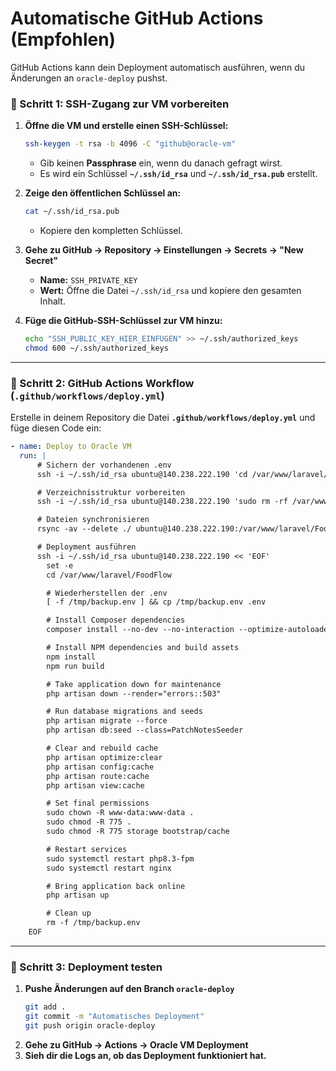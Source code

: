 # **Automatische GitHub Actions (Empfohlen)**
GitHub Actions kann dein Deployment automatisch ausführen, wenn du Änderungen an `oracle-deploy` pushst.

### **📌 Schritt 1: SSH-Zugang zur VM vorbereiten**
1. **Öffne die VM und erstelle einen SSH-Schlüssel:**
   ```sh
   ssh-keygen -t rsa -b 4096 -C "github@oracle-vm"
   ```
    - Gib keinen **Passphrase** ein, wenn du danach gefragt wirst.
    - Es wird ein Schlüssel **`~/.ssh/id_rsa`** und **`~/.ssh/id_rsa.pub`** erstellt.

2. **Zeige den öffentlichen Schlüssel an:**
   ```sh
   cat ~/.ssh/id_rsa.pub
   ```
    - Kopiere den kompletten Schlüssel.

3. **Gehe zu GitHub → Repository → Einstellungen → Secrets → "New Secret"**
    - **Name:** `SSH_PRIVATE_KEY`
    - **Wert:** Öffne die Datei `~/.ssh/id_rsa` und kopiere den gesamten Inhalt.

4. **Füge die GitHub-SSH-Schlüssel zur VM hinzu:**
   ```sh
   echo "SSH_PUBLIC_KEY_HIER_EINFÜGEN" >> ~/.ssh/authorized_keys
   chmod 600 ~/.ssh/authorized_keys
   ```

---

### **📌 Schritt 2: GitHub Actions Workflow (`.github/workflows/deploy.yml`)**
Erstelle in deinem Repository die Datei **`.github/workflows/deploy.yml`** und füge diesen Code ein:

```yaml
- name: Deploy to Oracle VM
  run: |
      # Sichern der vorhandenen .env
      ssh -i ~/.ssh/id_rsa ubuntu@140.238.222.190 'cd /var/www/laravel/FoodFlow && [ -f .env ] && cp .env /tmp/backup.env || true'

      # Verzeichnisstruktur vorbereiten
      ssh -i ~/.ssh/id_rsa ubuntu@140.238.222.190 'sudo rm -rf /var/www/laravel/FoodFlow && sudo mkdir -p /var/www/laravel/FoodFlow && sudo chown -R ubuntu:ubuntu /var/www/laravel/FoodFlow'

      # Dateien synchronisieren
      rsync -av --delete ./ ubuntu@140.238.222.190:/var/www/laravel/FoodFlow/

      # Deployment ausführen
      ssh -i ~/.ssh/id_rsa ubuntu@140.238.222.190 << 'EOF'
        set -e
        cd /var/www/laravel/FoodFlow

        # Wiederherstellen der .env
        [ -f /tmp/backup.env ] && cp /tmp/backup.env .env

        # Install Composer dependencies
        composer install --no-dev --no-interaction --optimize-autoloader

        # Install NPM dependencies and build assets
        npm install
        npm run build

        # Take application down for maintenance
        php artisan down --render="errors::503"

        # Run database migrations and seeds
        php artisan migrate --force
        php artisan db:seed --class=PatchNotesSeeder

        # Clear and rebuild cache
        php artisan optimize:clear
        php artisan config:cache
        php artisan route:cache
        php artisan view:cache

        # Set final permissions
        sudo chown -R www-data:www-data .
        sudo chmod -R 775 .
        sudo chmod -R 775 storage bootstrap/cache

        # Restart services
        sudo systemctl restart php8.3-fpm
        sudo systemctl restart nginx

        # Bring application back online
        php artisan up

        # Clean up
        rm -f /tmp/backup.env
    EOF
```

---

### **📌 Schritt 3: Deployment testen**
1. **Pushe Änderungen auf den Branch `oracle-deploy`**
   ```sh
   git add .
   git commit -m "Automatisches Deployment"
   git push origin oracle-deploy
   ```
2. **Gehe zu GitHub → Actions → Oracle VM Deployment**
3. **Sieh dir die Logs an, ob das Deployment funktioniert hat.**
